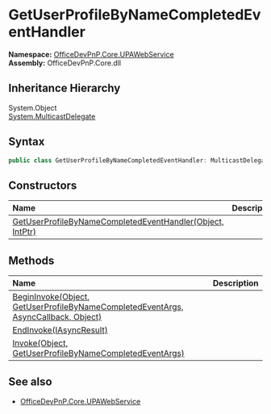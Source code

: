 # GetUserProfileByNameCompletedEventHandler
  

**Namespace:** [OfficeDevPnP.Core.UPAWebService](OfficeDevPnP.Core.UPAWebService.md)  
**Assembly:** OfficeDevPnP.Core.dll  
## Inheritance Hierarchy
System.Object  
  [System.MulticastDelegate](System.MulticastDelegate.md) 
## Syntax
```C#
public class GetUserProfileByNameCompletedEventHandler: MulticastDelegate
```
## Constructors
|**Name**|**Description**|
|:-----|:-----|
| [GetUserProfileByNameCompletedEventHandler(Object, IntPtr)](OfficeDevPnP.Core.UPAWebService.GetUserProfileByNameCompletedEventHandler.ctor1.md) | 
## Methods
|**Name**|**Description**|
|:-----|:-----|
| [BeginInvoke(Object, GetUserProfileByNameCompletedEventArgs, AsyncCallback, Object)](OfficeDevPnP.Core.UPAWebService.GetUserProfileByNameCompletedEventHandler.dda49c88.md) | 
| [EndInvoke(IAsyncResult)](OfficeDevPnP.Core.UPAWebService.GetUserProfileByNameCompletedEventHandler.c9867657.md) | 
| [Invoke(Object, GetUserProfileByNameCompletedEventArgs)](OfficeDevPnP.Core.UPAWebService.GetUserProfileByNameCompletedEventHandler.a61a4533.md) | 
## See also
- [OfficeDevPnP.Core.UPAWebService](OfficeDevPnP.Core.UPAWebService.md)
